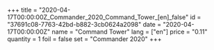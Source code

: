 +++
title = "2020-04-17T00:00:00Z_Commander_2020_Command_Tower_[en]_false"
id = "37691c08-7763-42bd-b882-3cb0624a2098"
date = "2020-04-17T00:00:00Z"
name = "Command Tower"
lang = ["en"]
price = "0.11"
quantity = 1
foil = false
set = "Commander 2020"
+++
